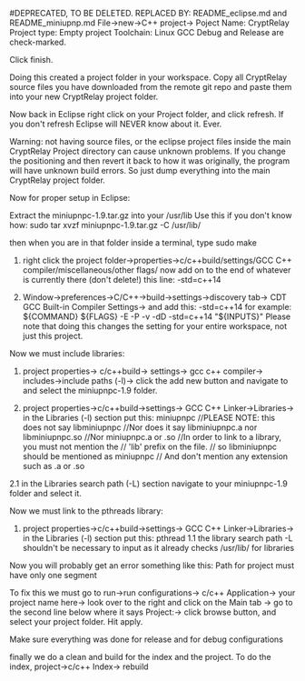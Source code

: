 ﻿#DEPRECATED, TO BE DELETED. REPLACED BY: README_eclipse.md and README_miniupnp.md
File->new->C++ project->
Poject Name: CryptRelay
Project type: Empty project
Toolchain: Linux GCC
Debug and Release are check-marked.

Click finish.

Doing this created a project folder in your workspace.
Copy all CryptRelay source files you have downloaded from the remote git repo and paste them into your new CryptRelay project folder.

Now back in Eclipse right click on your Project folder, and click refresh.
If you don't refresh Eclipse will NEVER know about it. Ever.

Warning: not having source files, or the eclipse project files inside the main CryptRelay Project directory can cause unknown problems. If you change the positioning and then revert it back to how it was originally, the program will have unknown build errors.
So just dump everything into the main CryptRelay project folder.

Now for proper setup in Eclipse:

Extract the miniupnpc-1.9.tar.gz into your /usr/lib
Use this if you don't know how: sudo tar xvzf miniupnpc-1.9.tar.gz -C /usr/lib/

then when you are in that folder inside a terminal, type sudo make

1. right click the project folder->properties->c/c++build/settings/GCC C++ compiler/miscellaneous/other flags/ now add on to the end of whatever is currently there (don't delete!) this line: -std=c++14

2. Window->preferences->C/C++->build->settings->discovery tab-> CDT GCC Built-in Compiler Settings-> and add this: -std=c++14
for example:       ${COMMAND} ${FLAGS} -E -P -v -dD -std=c++14 "${INPUTS}"
Please note that doing this changes the setting for your entire workspace, not just this project.

Now we must include libraries:
1. project properties-> c/c++build-> settings-> gcc c++ compiler-> includes->include paths (-l)-> click the add new button and navigate to and select the miniupnpc-1.9 folder.

2. project properties->c/c++build->settings-> GCC C++ Linker->Libraries-> 
	in the Libraries (-l) section put this:
	miniupnpc		//PLEASE NOTE: this does not say libminiupnpc
				//Nor does it say libminiupnpc.a nor libminiupnpc.so
				//Nor miniupnpc.a or .so
				//In order to link to a library, you must not mention the
				// 'lib' prefix on the file.
				// so libminiupnpc should be mentioned as miniupnpc
				// And don't mention any extension such as .a or .so


2.1 in the Libraries search path (-L) section navigate to your miniupnpc-1.9 folder and select it.

Now we must link to the pthreads library:
1. project properties->c/c++build->settings-> GCC C++ Linker->Libraries-> 
	in the Libraries (-l) section put this:
	pthread
1.1 the library search path -L shouldn't be necessary to input as it already checks /usr/lib/   for libraries


Now you will probably get an error something like this:
	 Path for project must have only one segment

To fix this we must go to   run->run configurations-> c/c++ Application-> your project name here-> look over to the right and click on the Main tab → go to the second line below where it says Project:-> click browse button, and select your project folder. Hit apply.

Make sure everything was done for release and for debug configurations


finally we do a clean and build for the index and the project. To do the index,
project->c/c++ Index-> rebuild
